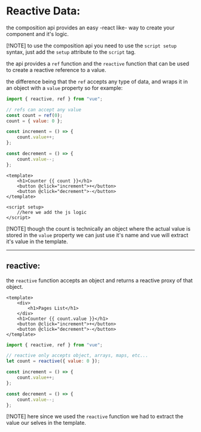 <!-- @format -->

# Reactive Data:

the composition api provides an easy -react like- way to create your component and it's logic.

[!NOTE] to use the composition api you need to use the `script setup` syntax, just add the `setup` attribute to the `script` tag.

the api provides a `ref` function and the `reactive` function that can be used to create a reactive reference to a value.

the difference being that the `ref` accepts any type of data, and wraps it in an object with a `value` property so for example:

```javascript
import { reactive, ref } from "vue";

// refs can accept any value
const count = ref(0);
count = { value: 0 };

const increment = () => {
	count.value++;
};

const decrement = () => {
	count.value--;
};
```

```vue
<template>
	<h1>Counter {{ count }}</h1>
	<button @click="increment">+</button>
	<button @click="decrement">-</button>
</template>

<script setup>
	//here we add the js logic
</script>
```

[!NOTE] though the count is technically an object where the actual value is stored in the `value` property we can just use it's name and vue will extract it's value in the template.

---

## reactive:

the `reactive` function accepts an object and returns a reactive proxy of that object.

<!-- @format -->

```vue
<template>
	<div>
		<h1>Pages List</h1>
	</div>
	<h1>Counter {{ count.value }}</h1>
	<button @click="increment">+</button>
	<button @click="decrement">-</button>
</template>
```

```javascript
import { reactive, ref } from "vue";

// reactive only accepts object, arrays, maps, etc...
let count = reactive({ value: 0 });

const increment = () => {
	count.value++;
};

const decrement = () => {
	count.value--;
};
```

[!NOTE] here since we used the `reactive` function we had to extract the value our selves in the template.
